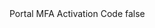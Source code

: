 <?xml version="1.0" encoding="UTF-8"?>
<CustomMetadata xmlns="http://soap.sforce.com/2006/04/metadata">
    <label>Portal MFA Activation Code</label>
    <protected>false</protected>
</CustomMetadata>
